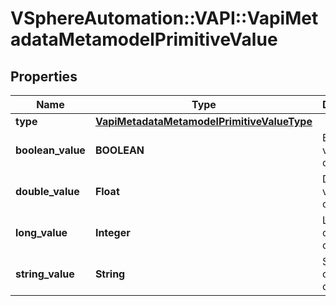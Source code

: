 # VSphereAutomation::VAPI::VapiMetadataMetamodelPrimitiveValue

## Properties
Name | Type | Description | Notes
------------ | ------------- | ------------- | -------------
**type** | [**VapiMetadataMetamodelPrimitiveValueType**](VapiMetadataMetamodelPrimitiveValueType.md) |  | [optional] 
**boolean_value** | **BOOLEAN** | Boolean value of the constant. | [optional] 
**double_value** | **Float** | Double value of the constant. | [optional] 
**long_value** | **Integer** | Long value of the constant. | [optional] 
**string_value** | **String** | String value of the constant. | [optional] 


